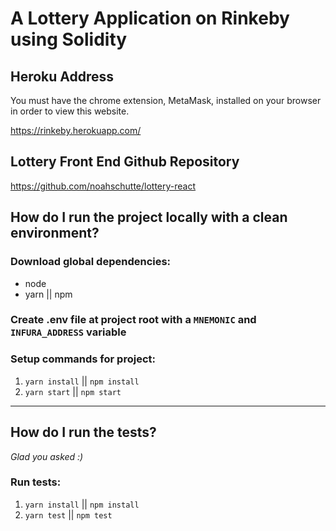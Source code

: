 # A Lottery Application on Rinkeby using Solidity

## Heroku Address

You must have the chrome extension, MetaMask, installed on your browser in order to view this website.

https://rinkeby.herokuapp.com/

## Lottery Front End Github Repository

https://github.com/noahschutte/lottery-react

## How do I run the project locally with a clean environment?

### Download global dependencies:

* node
* yarn || npm

### Create .env file at project root with a `MNEMONIC` and `INFURA_ADDRESS` variable

### Setup commands for project:

1. `yarn install` || `npm install`
1. `yarn start` || `npm start`

---

## How do I run the tests?

_Glad you asked :)_

### Run tests:

1. `yarn install` || `npm install`
1. `yarn test` || `npm test`
